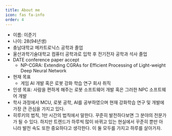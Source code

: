 ```yaml
---
title: About me
icon: fas fa-info
order: 4
---
```


- 이름: 이준기
- 나이: 28(94년생)
- 충남대학교 메카트로닉스 공학과 졸업
- 울산과학기술대학교 컴퓨터 공학과로 입학 후 전기전자 공학과 석사 졸업
- DATE conference paper accept
	- NP-CGRA: Extending CGRAs for Efficient Processing of Light-weight Deep Neural Network
- 현재 목표
	- 게임 AI 개발 혹은 로봇 강화 학습 연구 회사 취직
- 인생 목표: 사람을 편하게 해주는 로봇 소프트웨어 개발 혹은 그러한 NPC 소프트웨어 개발
- 학사 과정에서 MCU, 로봇 공학, AI를 공부하였으며 현재 강화학습 연구 및 개발에 가장 큰 관심을 가지고 있다.
- 히루키의 법칙, 1만 시간의 법칙에서 말한다. 꾸준히 발전하다보면 그 분야의 전문가가 될 수 있다. 하지만 트렌드가 하루씩 많이 바뀌고 있는 현실에서 꾸준히 뿐만 아니라 발전 속도 또한 중요하다고 생각한다. 이 둘 모두를 가지고 하루를 살아가자.

